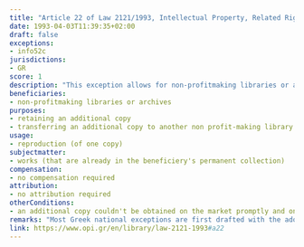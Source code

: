 ```yaml
---
title: "Article 22 of Law 2121/1993, Intellectual Property, Related Rights and Cultural Issues (updated up to the Law 4672/2020)."
date: 1993-04-03T11:39:35+02:00 
draft: false
exceptions:
- info52c
jurisdictions:
- GR
score: 1
description: "This exception allows for non-profitmaking libraries or archives to reproduce one additional copy of a copy of a work already in their permanent collection, for the purpose of retaining that additional copy or of transferring it to another non-profitmaking library or archive. The reproduction shall be permissible only if an additional copy cannot be obtained on the market promptly and on reasonable terms." 
beneficiaries:
- non-profitmaking libraries or archives
purposes: 
- retaining an additional copy 
- transferring an additional copy to another non profit-making library or archive
usage:
- reproduction (of one copy)
subjectmatter:
- works (that are already in the beneficiery's permanent collection)
compensation:
- no compensation required
attribution: 
- no attribution required
otherConditions: 
- an additional copy couldn't be obtained on the market promptly and on reasonable terms
remarks: "Most Greek national exceptions are first drafted with the adoption of the law in 1993 and precede the InfoSoc Directive, which is why they rarely are conform to the Directive's wording. Other pre-existing exceptions can be regarded as partially covering the scope of art. 5.2.(c). For instance, art. 20 of the Greek law named 'School Textbooks and Anthologies' permits, without the author's consent and without payment, the reproduction by means of printing of small parts of lawfully published literary works of one or more writers in educational textbooks approved for use in primary and secondary education by the Ministry of National Education and Religions or another competent ministry, according to the official detailed syllabus. Likewise, art. 21 named 'Reproduction for Teaching Purposes'permits, without the consent of the author and without payment, the reproduction of articles lawfully published in a newspaper or periodical, short extracts of a work or parts of a short work or a lawfully published work of fine art work exclusively for teaching or examination purposes at an educational establishment, in such measure as is compatible with the aforementioned purpose, provided that the reproduction is effected in accordance with fair practice and does not conflict with the normal exploitation."
link: https://www.opi.gr/en/library/law-2121-1993#a22
---
```

